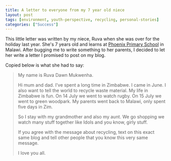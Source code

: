 ```yaml
---
title: A letter to everyone from my 7 year old niece
layout: post
tags: [environment, youth-perspective, recycling, personal-stories]
categories: ["Success"]
---
```


This little letter was written by my niece, Ruva when she was over for the holiday last year. She's 7 years old and learns at [Phoenix Primary School](http://www.phoenixschoolmalawi.com/) in Malawi. After bugging me to write something to her parents, I decided to let her write a letter I promised to post on my blog.

Copied below is what she had to say:
<!--more-->
> My name is Ruva Dawn Mukwenha.
>
> Hi mum and dad. I've spent a long time in Zimbabwe. I came in June. I also want to tell the world to recycle waste material. My life in Zimbabwe is fun. On 14 July we went to watch rugby. On 15 July we went to green woodpark. My parents went back to Malawi, only spent five days in Zim.
>
> So I stay with my grandmother and also my aunt. We go shopping we watch many stuff together like Idols and you know, girly stuff.
>
> If you agree with the message about recycling, text on this exact same blog and tell other people that you know this very same message.
>
> I love you all.
